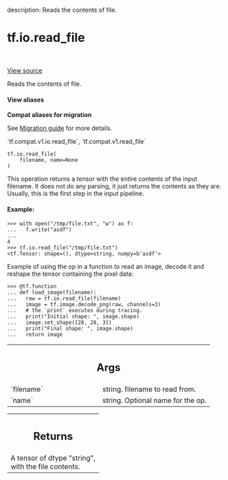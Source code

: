 description: Reads the contents of file.

<div itemscope itemtype="http://developers.google.com/ReferenceObject">
<meta itemprop="name" content="tf.io.read_file" />
<meta itemprop="path" content="Stable" />
</div>

# tf.io.read_file

<!-- Insert buttons and diff -->

<table class="tfo-notebook-buttons tfo-api nocontent" align="left">

</table>

<a target="_blank" href="/code/stable/tensorflow/python/ops/io_ops.py">View source</a>



Reads the contents of file.

<section class="expandable">
  <h4 class="showalways">View aliases</h4>
  <p>
<b>Compat aliases for migration</b>
<p>See
<a href="https://www.tensorflow.org/guide/migrate">Migration guide</a> for
more details.</p>
<p>`tf.compat.v1.io.read_file`, `tf.compat.v1.read_file`</p>
</p>
</section>

<pre class="devsite-click-to-copy prettyprint lang-py tfo-signature-link">
<code>tf.io.read_file(
    filename, name=None
)
</code></pre>



<!-- Placeholder for "Used in" -->

This operation returns a tensor with the entire contents of the input
filename. It does not do any parsing, it just returns the contents as
they are. Usually, this is the first step in the input pipeline.

#### Example:



```
>>> with open("/tmp/file.txt", "w") as f:
...   f.write("asdf")
...
4
>>> tf.io.read_file("/tmp/file.txt")
<tf.Tensor: shape=(), dtype=string, numpy=b'asdf'>
```

Example of using the op in a function to read an image, decode it and reshape
the tensor containing the pixel data:

```
>>> @tf.function
... def load_image(filename):
...   raw = tf.io.read_file(filename)
...   image = tf.image.decode_png(raw, channels=3)
...   # the `print` executes during tracing.
...   print("Initial shape: ", image.shape)
...   image.set_shape([28, 28, 3])
...   print("Final shape: ", image.shape)
...   return image
```

<!-- Tabular view -->
 <table class="responsive fixed orange">
<colgroup><col width="214px"><col></colgroup>
<tr><th colspan="2"><h2 class="add-link">Args</h2></th></tr>

<tr>
<td>
`filename`
</td>
<td>
string. filename to read from.
</td>
</tr><tr>
<td>
`name`
</td>
<td>
string.  Optional name for the op.
</td>
</tr>
</table>



<!-- Tabular view -->
 <table class="responsive fixed orange">
<colgroup><col width="214px"><col></colgroup>
<tr><th colspan="2"><h2 class="add-link">Returns</h2></th></tr>
<tr class="alt">
<td colspan="2">
A tensor of dtype "string", with the file contents.
</td>
</tr>

</table>

